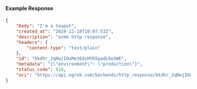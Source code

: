 <!-- Code generated for API Clients. DO NOT EDIT. -->

#### Example Response

```json
{
	"body": "I'm a teapot",
	"created_at": "2024-12-18T10:07:53Z",
	"description": "acme http response",
	"headers": {
		"content-type": "text/plain"
	},
	"id": "bkdhr_2qNwjIOuMe36dzHYD5gadL6e3WE",
	"metadata": "{\"environment\": \"production\"}",
	"status_code": 418,
	"uri": "https://api.ngrok.com/backends/http_response/bkdhr_2qNwjIOuMe36dzHYD5gadL6e3WE"
}
```
